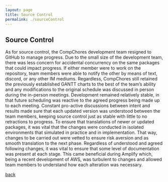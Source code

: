 ```yaml
---
layout: page
title: Source Control
permalink: ./sourceControl
---
```


## Source Control

As for source control, the CompChores development team resigned to GitHub to manage progress. Due to the small size of the development team, there was less concern for accidental concurrency on the same packages that could impact progress. If either member were to work on the repository, team members were able to notify the other by means of text, discord, or any other IM mediums. Regardless, CompChores still retained the previously established GANTT charts to the best of the team’s ability and any modifications to the original schedule was discussed in person during the in-person meetings. Development remained relatively stable, in that future scheduling was reactive to the agreed progress being made up to each meeting. Constant pro-active discussions between intent and results made sure that each updated version was understood between the team members, keeping source control just as stable with little to no retractions to progress.
To ensure that translations of newer or updated packages, it was vital that the changes were conducted in isolated environments that simulated in practice and in implementation. That way, changes to be carried out were vetted to ensure risk aversion and as smooth translation to the next phase. Regardless of understood and agreed following changes, it was vital to ensure that some level of documentation was present at each stage. This came beneficial during Amplify which, being a recent development of AWS, was turbulent to changes and allowed team members to understand how each alteration was necessary.


[back](index.markdown)
